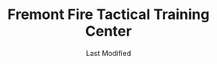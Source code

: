 ---
layout: location-page
date: Last Modified
description: "Local COVID-19 testing is available at Fremont Fire Tactical Training Center in Fremont, California, USA."
permalink: "locations/california/fremont/fremont-fire-tactical-training-center/"
tags:
  - locations
  - california
title: Fremont Fire Tactical Training Center
uniqueName: fremont-fire-tactical-training-center
state: California
stateAbbr: CA
hood: "Fremont"
address: "7200 Stevenson Blvd"
city: "Fremont"
zip: "94538"
zipsNearby: "94002 94920 94924 94005 94010 94011 94925 94976 94014 94015 94016 94017 94018 95433 94930 94978 94933 94019 94938 94020 94939 94977 94021 94022 94023 94024 94025 94026 94027 94028 94030 94941 94942 94037 94038 94035 94039 94040 94041 94042 94043 94946 94945 94947 94948 94949 94998 94950 94044 94301 94302 94303 94304 94305 94306 94309 94060 94954 94955 94061 94062 94063 94064 94065 94957 94960 94979 94066 94070 94102 94103 94104 94105 94107 94108 94109 94110 94111 94112 94114 94115 94116 94117 94118 94119 94120 94121 94122 94123 94124 94125 94126 94127 94128 94129 94130 94131 94132 94133 94134 94137 94139 94140 94141 94142 94143 94144 94145 94146 94147 94151 94153 94154 94156 94158 94159 94160 94161 94162 94163 94164 94171 94172 94177 94188 94963 94074 94401 94402 94403 94404 94497 94964 94974 94901 94903 94904 94912 94913 94914 94915 94965 94966 95476 94080 94083 94970 94085 94086 94087 94088 94089 95487 94973 94501 94502 94507 95002 94509 94531 95001 95003 95004 94510 95005 94701 94702 94703 94704 94705 94706 94707 94708 94709 94710 94712 94720 94511 94512 95006 94513 95007 94505 94514 95008 95009 95011 94516 95010 95012 94517 94518 94519 94520 94521 94522 94523 94524 94527 94529 94525 95014 95015 94506 94526 95017 94528 94530 94533 94534 94535 95018 95019 94536 94537 94538 94539 94555 95020 95021 94540 94541 94542 94543 94544 94545 94546 94552 94557 95023 95024 94548 94549 94550 94551 95030 95031 95032 95033 93933 94553 95035 95036 93942 94556 94570 94575 95037 95038 95039 95041 94559 94581 95042 94560 94601 94602 94603 94604 94605 94606 94607 94608 94609 94610 94611 94612 94613 94614 94615 94617 94618 94619 94620 94621 94622 94623 94624 94649 94659 94660 94661 94662 94666 94561 94563 93950 94564 94565 94566 94568 94588 94569 95026 95044 94801 94802 94803 94804 94805 94806 94807 94808 94820 94850 94571 94547 94572 93902 93905 93906 93907 93912 93915 95013 95101 95103 95106 95108 95109 95110 95111 95112 95113 95115 95116 95117 95118 95119 95120 95121 95122 95123 95124 95125 95126 95127 95128 95129 95130 95131 95132 95133 95134 95135 95136 95138 95139 95140 95141 95148 95150 95151 95152 95153 95154 95155 95156 95157 95158 95159 95160 95161 95164 95170 95172 95173 95190 95191 95192 95193 95194 95196 95045 94577 94578 94579 94580 95046 94582 94583 95050 95051 95052 95053 95054 95055 95056 95060 95061 95062 95063 95064 95065 95066 95067 95070 95071 93955 95073 94585 94586 94587 94503 94589 94590 94591 94592 94595 94596 94597 94598 95076 95077 95220 95307 95615 95313 95620 95625 95319 95320 95231 95322 95324 95234 95326 95641 95328 95330 95240 95241 95242 95336 95337 95350 95351 95352 95353 95354 95355 95356 95357 95358 95397 95360 95363 95366 95367 95680 95368 95374 95201 95202 95203 95204 95205 95206 95207 95208 95209 95210 95211 95212 95213 95215 95219 95267 95269 95296 95297 95686 95304 95376 95377 95378 95385 95391 95380 95381 95382 95687 95696 95253 95690 95387 95258 94013 94101 94106 94135 94136 94138 94150 94152 94155 94175 94199 94625" 
mapUrl: "http://maps.apple.com/?q=Fremont+Fire+Tactical+Training+Center&address=7200+Stevenson+Blvd,Fremont,California,94538"
locationType: Drive-thru
phone: "510-494-4200"
website: "undefined"
onlineBooking: undefined
closed: undefined
closedUpdate: May 25th, 2020
notes: "By appointment only. Must have fever and other symptoms. Limited test kits available."
days: Everyday
hours: 10AM-5PM
ctaMessage: Call 510-494-4200
ctaUrl: "tel:510-494-4200"
---